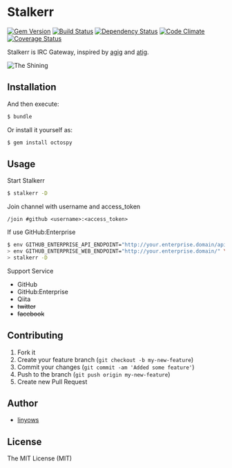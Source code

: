 Stalkerr
========

[![Gem Version](http://img.shields.io/gem/v/stalkerr.svg)][gem]
[![Build Status](http://img.shields.io/travis/linyows/stalkerr.svg)][travis]
[![Dependency Status](http://img.shields.io/gemnasium/linyows/stalkerr.svg)][gemnasium]
[![Code Climate](http://img.shields.io/codeclimate/github/linyows/stalkerr.svg)][codeclimate]
[![Coverage Status](http://img.shields.io/coveralls/linyows/stalkerr.svg)][coveralls]

[gem]: https://rubygems.org/gems/stalkerr
[travis]: http://travis-ci.org/linyows/stalkerr
[gemnasium]: https://gemnasium.com/linyows/stalkerr
[codeclimate]: https://codeclimate.com/github/linyows/stalkerr
[coveralls]: https://coveralls.io/r/linyows/stalkerr

Stalkerr is IRC Gateway, inspired by [agig](https://github.com/hsbt/agig) and [atig](https://github.com/mzp/atig).

![The Shining](http://goo.gl/7JPKQ)

Installation
------------

And then execute:

```sh
$ bundle
```

Or install it yourself as:

```sh
$ gem install octospy
```

Usage
-----

Start Stalkerr

```sh
$ stalkerr -D
```

Join channel with username and access_token

```irc
/join #github <username>:<access_token>
```

If use GitHub:Enterprise

```sh
$ env GITHUB_ENTERPRISE_API_ENDPOINT="http://your.enterprise.domain/api/v3/" \
> env GITHUB_ENTERPRISE_WEB_ENDPOINT="http://your.enterprise.domain/" \
> stalkerr -D
```

Support Service

- GitHub
- GitHub:Enterprise
- Qiita
- ~~twitter~~
- ~~facebook~~

Contributing
------------

1. Fork it
2. Create your feature branch (`git checkout -b my-new-feature`)
3. Commit your changes (`git commit -am 'Added some feature'`)
4. Push to the branch (`git push origin my-new-feature`)
5. Create new Pull Request

Author
------

- [linyows](https://github.com/linyows)

License
-------

The MIT License (MIT)
